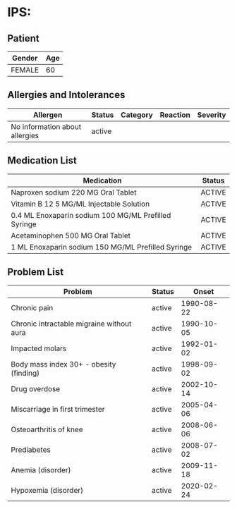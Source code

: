 # IPS:

## Patient

|Gender|Age|
|---|---|
|FEMALE|60|

## Allergies and Intolerances

|Allergen|Status|Category|Reaction|Severity|
|---|---|---|---|---|
|No information about allergies|active||||

## Medication List

|Medication|Status|
|---|---|
|Naproxen sodium 220 MG Oral Tablet|ACTIVE|
|Vitamin B 12 5 MG/ML Injectable Solution|ACTIVE|
|0.4 ML Enoxaparin sodium 100 MG/ML Prefilled Syringe|ACTIVE|
|Acetaminophen 500 MG Oral Tablet|ACTIVE|
|1 ML Enoxaparin sodium 150 MG/ML Prefilled Syringe|ACTIVE|

## Problem List

|Problem|Status|Onset|
|---|---|---|
|Chronic pain|active|1990-08-22|
|Chronic intractable migraine without aura|active|1990-10-05|
|Impacted molars|active|1992-01-02|
|Body mass index 30+ - obesity (finding)|active|1998-09-02|
|Drug overdose|active|2002-10-14|
|Miscarriage in first trimester|active|2005-04-06|
|Osteoarthritis of knee|active|2008-06-06|
|Prediabetes|active|2008-07-02|
|Anemia (disorder)|active|2009-11-18|
|Hypoxemia (disorder)|active|2020-02-24|
